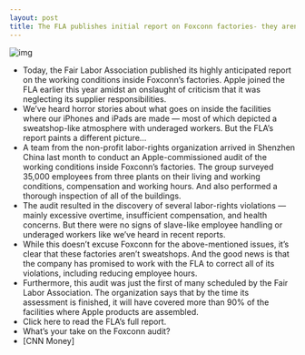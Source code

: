 ```yaml
---
layout: post
title: The FLA publishes initial report on Foxconn factories- they arent sweatshops
---
```

![img](http://media.idownloadblog.com/wp-content/uploads/2012/01/foxconn-sign1.jpg)
* Today, the Fair Labor Association published its highly anticipated report on the working conditions inside Foxconn’s factories. Apple joined the FLA earlier this year amidst an onslaught of criticism that it was neglecting its supplier responsibilities.
* We’ve heard horror stories about what goes on inside the facilities where our iPhones and iPads are made — most of which depicted a sweatshop-like atmosphere with underaged workers. But the FLA’s report paints a different picture…
* A team from the non-profit labor-rights organization arrived in Shenzhen China last month to conduct an Apple-commissioned audit of the working conditions inside Foxconn’s factories. The group surveyed 35,000 employees from three plants on their living and working conditions, compensation and working hours. And also performed a thorough inspection of all of the buildings.
* The audit resulted in the discovery of several labor-rights violations — mainly excessive overtime, insufficient compensation, and health concerns. But there were no signs of slave-like employee handling or underaged workers like we’ve heard in recent reports.
* While this doesn’t excuse Foxconn for the above-mentioned issues, it’s clear that these factories aren’t sweatshops. And the good news is that the company has promised to work with the FLA to correct all of its violations, including reducing employee hours.
* Furthermore, this audit was just the first of many scheduled by the Fair Labor Association. The organization says that by the time its assessment is finished, it will have covered more than 90% of the facilities where Apple products are assembled.
* Click here to read the FLA’s full report.
* What’s your take on the Foxconn audit?
* [CNN Money]

